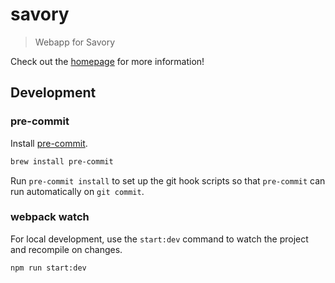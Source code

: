 # savory

> Webapp for Savory

Check out the [homepage][0] for more information!

[0]: https://getsavory.co/

## Development

### pre-commit

Install [pre-commit](https://pre-commit.com/).

```bash
brew install pre-commit
```

Run `pre-commit install` to set up the git hook scripts so that `pre-commit` can run automatically on `git commit`.

### webpack watch

For local development, use the `start:dev` command to watch the project and
recompile on changes.

```bash
npm run start:dev
```
